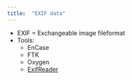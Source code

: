 ```yaml
---
title:  "EXIF data"
---
```

* EXIF = Exchangeable image fileformat
* Tools:
    * EnCase
    * FTK
    * Oxygen
    * [ExifReader](https://exif-reader.en.softonic.com/)
